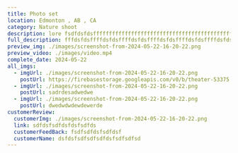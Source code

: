 ```yaml
---
title: Photo set
location: Edmonton , AB , CA
category: Nature shoot
description: lore fsdfdsfdsffffffffffffffffffffffffffffffffffffffffffffff
full_description: fffdsfdsffffdsfdsffffdsfdsffffdsfdsffffdsfdsffffdsfdsffffdsfdsffffdsfdsffffdsfdsffffdsfdsffffdsfdsffffdsfdsffffdsfdsf
preview_img: ./images/screenshot-from-2024-05-22-16-20-22.png
preview_video: ./images/video.mp4
complete_date: 2024-05-22
all_imgs:
  - imgUrl: ./images/screenshot-from-2024-05-22-16-20-22.png
    postUrl: https://firebasestorage.googleapis.com/v0/b/theater-53375.appspot.com/o/eventsImgs%2Fnatali%2FScreenshot%20from%202024-05-06%2016-48-26.png?alt=media&token=68ef7d73-5e1c-4e3a-a420-aa760f23304b
  - imgUrl: ./images/screenshot-from-2024-05-22-16-20-22.png
    postUrl: sadrdesadwedwe
  - imgUrl: ./images/screenshot-from-2024-05-22-16-20-22.png
    postUrl: dwedwdwdewdewerde
customerReview:
  customerImg: ./images/screenshot-from-2024-05-22-16-20-22.png
  link: sdfdsfsdfdsfdsfsdfds
  customerFeedBack: fsdfsdfdsfsdfdsf
  customerName: dsfdsfsdfsdfsdfdsfsdfsdfsd
---
```

